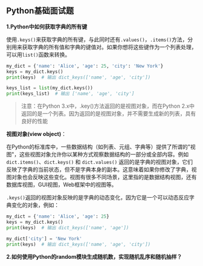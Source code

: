 ## Python基础面试题

**1.Python中如何获取字典的所有键**

使用`.keys()`来获取字典的所有键，与此同时还有`.values()`，`.items()`方法，分别用来获取字典的所有值和字典的键值对。如果你想将这些键作为一个列表处理，可以用`list()`函数来转换。

```python
my_dict = {'name': 'Alice', 'age': 25, 'city': 'New York'}
keys = my_dict.keys()
print(keys)  # 输出 dict_keys(['name', 'age', 'city'])

keys_list = list(my_dict.keys())
print(keys_list)  # 输出 ['name', 'age', 'city']
```

> 注意：在Python 3.x中，.key()方法返回的是视图对象，而在Python 2.x中返回的是一个列表。因为返回的是视图对象，并不需要生成新的列表，具有良好的性能

**视图对象(view object)**：

在Python的标准库中，一些数据结构（如列表、元组、字典等）提供了所谓的"视图"，这些视图对象允许你以某种方式观察数据结构的一部分或全部内容。例如`dict.items()`、`dict.keys()` 和 `dict.values()` 返回的是字典的视图对象，它们反映了字典的当前状态，但不是字典本身的副本。这意味着如果你修改了字典，视图对象也会反映这些变化。视图有很多不同场景，这里指的是数据结构视图，还有数据库视图，GUI视图，Web框架中的视图等。

`.keys()`返回的视图对象反映的是字典的动态变化，因为它是一个可以动态反应字典变化的对象，例如：

```python
my_dict = {'name': 'Alice', 'age': 25}
keys = my_dict.keys()
print(keys)  # 输出 dict_keys(['name', 'age'])

my_dict['city'] = 'New York'
print(keys)  # 输出 dict_keys(['name', 'age', 'city'])
```

**2.如何使用Python的random模块生成随机数，实现随机乱序和随机抽样？**











































































































